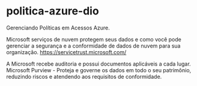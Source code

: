 # politica-azure-dio
Gerenciando Políticas em Acessos Azure.

Microsoft serviços de nuvem protegem seus dados e como você pode gerenciar a segurança e a conformidade de dados de nuvem para sua organização.
https://servicetrust.microsoft.com/

A Microsoft recebe auditoria e possui documentos aplicáveis a cada lugar.
Microsoft Purview - Proteja e governe os dados em todo o seu patrimônio, reduzindo riscos e atendendo aos requisitos de conformidade.

